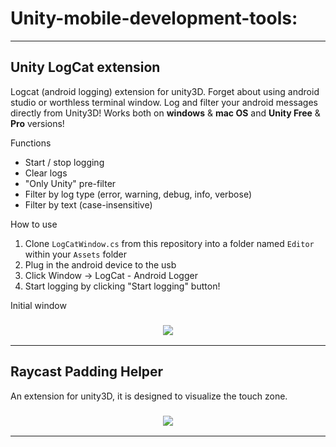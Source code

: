 # Unity-mobile-development-tools:
---------------------
## Unity LogCat extension
Logcat (android logging) extension for unity3D. Forget about using android studio or worthless terminal window. 
Log and filter your android messages directly from Unity3D!
Works both on **windows** & **mac OS** and **Unity Free** & **Pro** versions!

Functions
- Start / stop logging
- Clear logs
- "Only Unity" pre-filter
- Filter by log type (error, warning, debug, info, verbose)
- Filter by text (case-insensitive)

How to use
1. Clone `LogCatWindow.cs` from this repository into a folder named `Editor` within your `Assets` folder
2. Plug in the android device to the usb
3. Click Window -> LogCat - Android Logger
4. Start logging by clicking "Start logging" button!

Initial window
<h3 align="center"><img src="https://user-images.githubusercontent.com/89748954/169055754-20e43577-9440-4459-8389-7cc7c3853ec5.png"> 

---------------------

## Raycast Padding Helper
An extension for unity3D, it is designed to visualize the touch zone.
<h3 align="center"><img src="https://user-images.githubusercontent.com/89748954/169058905-fd4f197a-c943-4fd8-97ba-de4d5598e4f7.png"> 
 
---------------------
